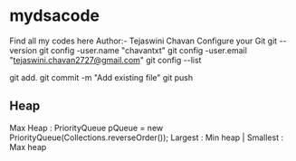 # mydsacode
Find all my codes here
Author:- Tejaswini Chavan
Configure your Git
git --version
git config -user.name "chavantxt"
git config -user.email "tejaswini.chavan2727@gmail.com"
git config --list

 git add.
 git commit -m "Add existing file"
 git push

## Heap
 Max Heap : PriorityQueue<Integer> pQueue = new PriorityQueue<Integer>(Collections.reverseOrder());
 Largest : Min heap |  Smallest : Max heap

